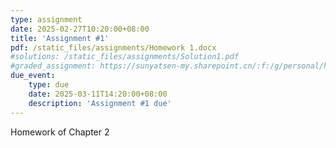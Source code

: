 ```yaml
---
type: assignment
date: 2025-02-27T10:20:00+08:00
title: 'Assignment #1'
pdf: /static_files/assignments/Homework 1.docx
#solutions: /static_files/assignments/Solution1.pdf
#graded_assignment: https://sunyatsen-my.sharepoint.cn/:f:/g/personal/huangqy89_ms_sysu_edu_cn/En6Hv-MsAVBAryv6Gc__N3kBPoV_gh0fH4_g4vEhm6Qj4Q?e=IsSSZE
due_event: 
    type: due
    date: 2025-03-11T14:20:00+08:00
    description: 'Assignment #1 due'
---
```

Homework of Chapter 2
